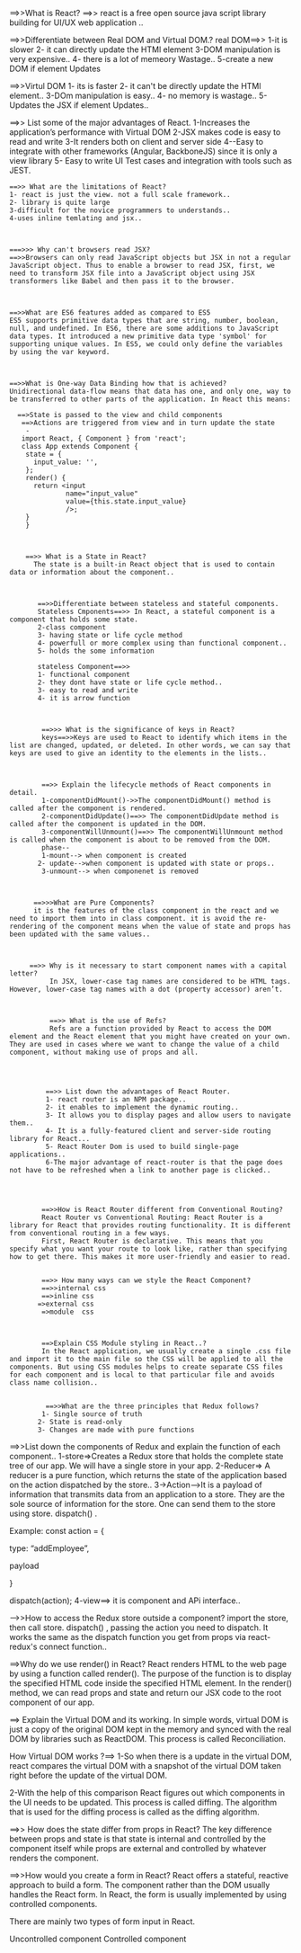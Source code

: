 ==>>What is React?
==>> react is a free open source java script library building for UI/UX web application ..


 ==>>Differentiate between Real DOM and Virtual DOM.?
 real DOM==>> 1-it is slower
 2- it can directly update the HTMl element
 3-DOM manipulation is very expensive..
 4- there is a lot of memeory Wastage..
 5-create a new DOM if element Updates

 ==>>Virtul DOM
 1- its is faster
 2- it can't be directly update the HTMl element..
 3-DOm manipulation is easy..
 4- no memory is wastage..
 5-Updates the JSX if element Updates..



  ==>> List some of the major advantages of React.
    1-Increases the application’s performance with Virtual DOM
    2-JSX makes code is easy to read and write
    3-It renders both on client and server side
    4--Easy to integrate with other frameworks (Angular, BackboneJS) since it is only a view library
    5- Easy to write UI Test cases and integration with tools such as JEST.



    ==>> What are the limitations of React?
    1- react is just the view. not a full scale framework..
    2- library is quite large
    3-difficult for the novice programmers to understands..
    4-uses inline temlating and jsx..



    ===>>> Why can't browsers read JSX?
    ==>>Browsers can only read JavaScript objects but JSX in not a regular JavaScript object. Thus to enable a browser to read JSX, first, we need to transform JSX file into a JavaScript object using JSX transformers like Babel and then pass it to the browser.



    ==>>What are ES6 features added as compared to ES5
    ES5 supports primitive data types that are string, number, boolean, null, and undefined. In ES6, there are some additions to JavaScript data types. It introduced a new primitive data type 'symbol' for supporting unique values. In ES5, we could only define the variables by using the var keyword.



    ==>>What is One-way Data Binding how that is achieved?
    Unidirectional data-flow means that data has one, and only one, way to be transferred to other parts of the application. In React this means:

      ==>State is passed to the view and child components
       ==>Actions are triggered from view and in turn update the state
        -
       import React, { Component } from 'react';
       class App extends Component {
        state = {
          input_value: '',
        };
        render() {
          return <input 
                  name="input_value" 
                  value={this.state.input_value} 
                  />;
        }
        }



        ==>> What is a State in React?
          The state is a built-in React object that is used to contain data or information about the component..



           ==>>Differentiate between stateless and stateful components.
           Stateless Cmponents==>> In React, a stateful component is a component that holds some state.
           2-class component
           3- having state or life cycle method
           4- powerfull or more complex using than functional component..
           5- holds the some information

           stateless Component==>> 
           1- functional component
           2- they dont have state or life cycle method..
           3- easy to read and write
           4- it is arrow function



            ==>>> What is the significance of keys in React?
            keys==>>Keys are used to React to identify which items in the list are changed, updated, or deleted. In other words, we can say that keys are used to give an identity to the elements in the lists..



            ==>> Explain the lifecycle methods of React components in detail.
            1-componentDidMount()->>The componentDidMount() method is called after the component is rendered.
            2-componentDidUpdate()==>> The componentDidUpdate method is called after the component is updated in the DOM.
            3-componentWillUnmount()==>> The componentWillUnmount method is called when the component is about to be removed from the DOM.
            phase--
            1-mount--> when component is created
           2- update-->when component is updated with state or props..
            3-unmount--> when componenet is removed



          ==>>>What are Pure Components?
          it is the features of the class component in the react and we need to import them into in class component. it is avoid the re-rendering of the component means when the value of state and props has been updated with the same values..



         ==>> Why is it necessary to start component names with a capital letter?
              In JSX, lower-case tag names are considered to be HTML tags. However, lower-case tag names with a dot (property accessor) aren’t.
              


              ==>> What is the use of Refs?
              Refs are a function provided by React to access the DOM element and the React element that you might have created on your own. They are used in cases where we want to change the value of a child component, without making use of props and all.




             ==>> List down the advantages of React Router.
             1- react router is an NPM package..
             2- it enables to implement the dynamic routing..
             3- It allows you to display pages and allow users to navigate them..
             4- It is a fully-featured client and server-side routing library for React...
             5- React Router Dom is used to build single-page applications..
             6-The major advantage of react-router is that the page does not have to be refreshed when a link to another page is clicked..

             


            ==>>How is React Router different from Conventional Routing?
            React Router vs Conventional Routing: React Router is a library for React that provides routing functionality. It is different from conventional routing in a few ways.
            First, React Router is declarative. This means that you specify what you want your route to look like, rather than specifying how to get there. This makes it more user-friendly and easier to read.


            ==>> How many ways can we style the React Component?
            ==>>internal css
            ==>inline css
           =>external css
            =>module  css



            ==>Explain CSS Module styling in React..?
            In the React application, we usually create a single .css file and import it to the main file so the CSS will be applied to all the components. But using CSS modules helps to create separate CSS files for each component and is local to that particular file and avoids class name collision..


             ==>>What are the three principles that Redux follows?
            1- Single source of truth
           2- State is read-only
           3- Changes are made with pure functions



==>>List down the components of Redux and explain the function of each component..
1-store=>Creates a Redux store that holds the complete state tree of our app. We will have a single store in your app.
2-Reducer=> A reducer is a pure function, which returns the state of the application based on the action dispatched by the store..
3->Action-->It is a payload of information that transmits data from an application to a store. They are the sole source of information for the store. One can send them to the store using store. dispatch() .

Example: const action =  {

type: “addEmployee”,

payload

}

dispatch(action);
4-view==> it is component and APi interface..



-->>How to access the Redux store outside a component?
 import the store, then call store. dispatch() , passing the action you need to dispatch. It works the same as the dispatch function you get from props via react-redux's connect function..


 ==>Why do we use render() in React?
 React renders HTML to the web page by using a function called render().
The purpose of the function is to display the specified HTML code inside the specified HTML element.
In the render() method, we can read props and state and return our JSX code to the root component of our app.



==> Explain the Virtual DOM and its working.
In simple words, virtual DOM is just a copy of the original DOM kept in the memory and synced with the real DOM by libraries such as ReactDOM. This process is called Reconciliation.

How Virtual DOM works ?==>
1-So when there is a update in the virtual DOM, react compares the virtual DOM with a snapshot of the virtual DOM taken right before the update of the virtual DOM.

2-With the help of this comparison React figures out which components in the UI needs to be updated. This process is called diffing. The algorithm that is used for the diffing process is called as the diffing algorithm.



==>> How does the state differ from props in React?
The key difference between props and state is that state is internal and controlled by the component itself while props are external and controlled by whatever renders the component.

==>>How would you create a form in React?
React offers a stateful, reactive approach to build a form. The component rather than the DOM usually handles the React form. In React, the form is usually implemented by using controlled components.

There are mainly two types of form input in React.

Uncontrolled component
Controlled component
           




            


             

